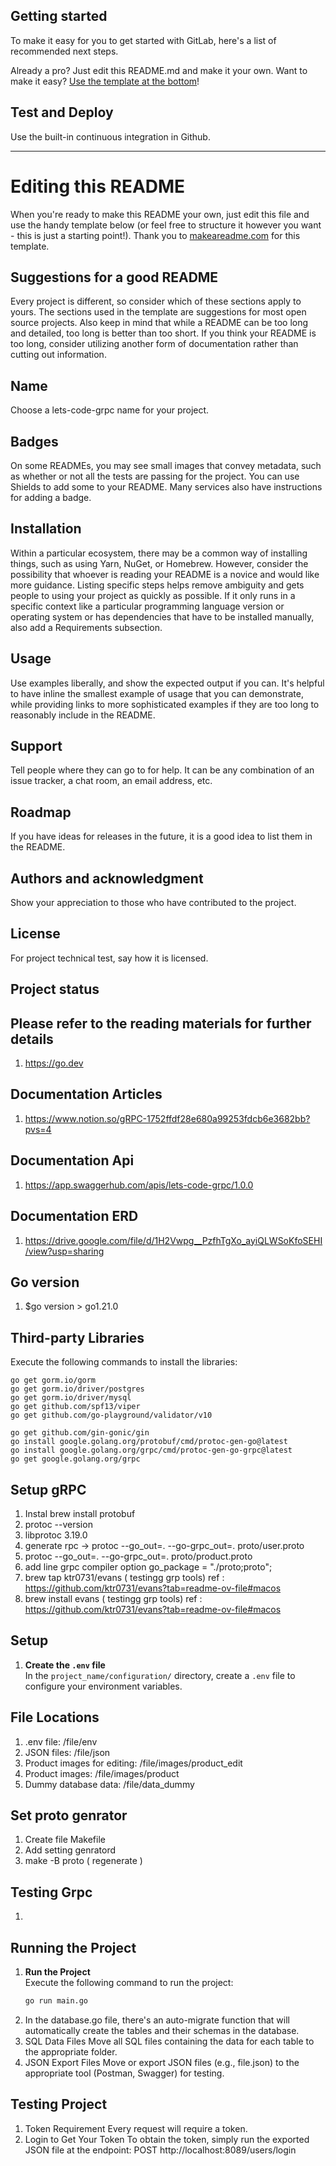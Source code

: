 ## Getting started
To make it easy for you to get started with GitLab, here's a list of recommended next steps.

Already a pro? Just edit this README.md and make it your own. Want to make it easy? [Use the template at the bottom](#editing-this-readme)!

## Test and Deploy
Use the built-in continuous integration in Github. 

***

# Editing this README
When you're ready to make this README your own, just edit this file and use the handy template below (or feel free to structure it however you want - this is just a starting point!). Thank you to [makeareadme.com](https://www.makeareadme.com/) for this template.

## Suggestions for a good README
Every project is different, so consider which of these sections apply to yours. The sections used in the template are suggestions for most open source projects. Also keep in mind that while a README can be too long and detailed, too long is better than too short. If you think your README is too long, consider utilizing another form of documentation rather than cutting out information.

## Name
Choose a lets-code-grpc name for your project.
 
## Badges
On some READMEs, you may see small images that convey metadata, such as whether or not all the tests are passing for the project. You can use Shields to add some to your README. Many services also have instructions for adding a badge.

## Installation
Within a particular ecosystem, there may be a common way of installing things, such as using Yarn, NuGet, or Homebrew. However, consider the possibility that whoever is reading your README is a novice and would like more guidance. Listing specific steps helps remove ambiguity and gets people to using your project as quickly as possible. If it only runs in a specific context like a particular programming language version or operating system or has dependencies that have to be installed manually, also add a Requirements subsection.

## Usage
Use examples liberally, and show the expected output if you can. It's helpful to have inline the smallest example of usage that you can demonstrate, while providing links to more sophisticated examples if they are too long to reasonably include in the README.

## Support
Tell people where they can go to for help. It can be any combination of an issue tracker, a chat room, an email address, etc.

## Roadmap
If you have ideas for releases in the future, it is a good idea to list them in the README. 

## Authors and acknowledgment
Show your appreciation to those who have contributed to the project.

## License
For project technical test, say how it is licensed.

## Project status 

## Please refer to the reading materials for further details
1. https://go.dev

## Documentation Articles
1. https://www.notion.so/gRPC-1752ffdf28e680a99253fdcb6e3682bb?pvs=4

## Documentation Api
1. https://app.swaggerhub.com/apis/lets-code-grpc/1.0.0

## Documentation ERD
1. https://drive.google.com/file/d/1H2Vwpg__PzfhTgXo_ayiQLWSoKfoSEHI/view?usp=sharing

## Go version 
1. $go version > go1.21.0

## Third-party Libraries 
Execute the following commands to install the libraries: 
```shellscript
go get gorm.io/gorm
go get gorm.io/driver/postgres
go get gorm.io/driver/mysql
go get github.com/spf13/viper  
go get github.com/go-playground/validator/v10

go get github.com/gin-gonic/gin
go install google.golang.org/protobuf/cmd/protoc-gen-go@latest
go install google.golang.org/grpc/cmd/protoc-gen-go-grpc@latest
go get google.golang.org/grpc

```

## Setup gRPC
1. Instal brew install protobuf
2. protoc --version
3. libprotoc 3.19.0
4. generate rpc -> protoc --go_out=. --go-grpc_out=. proto/user.proto
5. protoc --go_out=. --go-grpc_out=. proto/product.proto
5. add line grpc compiler option go_package = "./proto;proto"; 
7. brew tap ktr0731/evans  ( testingg grp tools) ref : https://github.com/ktr0731/evans?tab=readme-ov-file#macos
8. brew install evans ( testingg grp tools) ref : https://github.com/ktr0731/evans?tab=readme-ov-file#macos

   
## Setup
1. **Create the `.env` file**  
   In the `project_name/configuration/` directory, create a `.env` file to configure your environment variables.

## File Locations
1. .env file: /file/env
2. JSON files: /file/json
3. Product images for editing: /file/images/product_edit
4. Product images: /file/images/product
5. Dummy database data: /file/data_dummy
 
## Set proto genrator 
1. Create file Makefile
2. Add setting genratord 
3. make -B proto ( regenerate )

## Testing Grpc 
1. 

## Running the Project
1. **Run the Project**  
   Execute the following command to run the project:
   ```bash
   go run main.go 

3. In the database.go file, there's an auto-migrate function that will automatically create the tables and their schemas in the database.
2. SQL Data Files
    Move all SQL files containing the data for each table to the appropriate folder.
3. JSON Export Files
    Move or export JSON files (e.g., file.json) to the appropriate tool (Postman, Swagger) for testing.

## Testing Project 
1. Token Requirement
    Every request will require a token.
2. Login to Get Your Token
    To obtain the token, simply run the exported JSON file at the endpoint: POST http://localhost:8089/users/login
